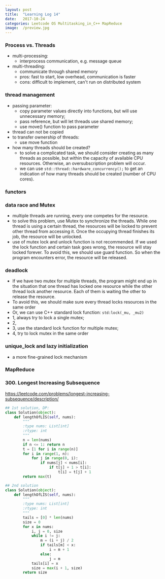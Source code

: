 ```yaml
---
layout: post
title:  "Learning Log 14"
date:   2017-10-24
categories: Leetcode OS Multitasking_in_C++ MapReduce
image:  /preview.jpg
---
```


### Process vs. Threads

- multi-processing: 
  - interprocess communication, e.g. message queue
- multi-threading:
  - communicate through shared memory
  - pros: fast to start, low overhead, communication is faster
  - cons: difficult to implement, can't run on distributed system

### thread management
- passing parameter: 
  - copy parameter values directly into functions, but will use unnecessary memory;
  - pass reference, but will let threads use shared memory;
  - use move() function to pass parameter
- thread can not be copied
- to transfer ownership of threads:
  - use move function
- how many threads should be created?
  - to solve a complicated task, we should consider creating as many threads as possible, but within the capacity of available CPU resources. Otherwise, an oversubscription problem will occur.
  - we can use ```std::thread::hardware_concurrency();``` to get an indication of how many threads should be created (number of CPU cores).

### functors

### data race and Mutex
- multiple threads are running, every one competes for the resource. 
- to solve this problem, use Mutex to synchronize the threads. While one thread is using a certain thread, the resources will be locked to prevent other thread from accessing it. Once the occupying thread finishes its job, the resource will be unlocked.
- use of mutex lock and unlock function is not recommended. If we used the lock function and certain task goes wrong, the resource will stay locked forever. To avoid this, we should use guard function. So when the program encounters error, the resource will be released.

### deadlock
- If we have two mutex for multiple threads, the program might end up in the situation that one thread has locked one resource while the other thread lock another resource. Each of them is waiting the other to release the resource.
- To avoid this, we should make sure every thread locks resources in the same order
- Or, we can use C++ standard lock function: ```std:lock(_mu, _mu2)```
- 1, always try to lock a single mutex;
- 2, 
- 3, use the standard lock function for multiple mutex;
- 4, try to lock mutex in the same order

### unique_lock and lazy initialization
- a more fine-grained lock mechanism



### MapReduce


### 300. Longest Increasing Subsequence

https://leetcode.com/problems/longest-increasing-subsequence/description/

```python
## 1st solution, DP:
class Solution(object):
    def lengthOfLIS(self, nums):
        """
        :type nums: List[int]
        :rtype: int
        """
        n = len(nums)
        if n <= 1: return n
        t = [1 for i in range(n)]
        for i in range(1, n):
            for j in range(0, i):
                if nums[j] < nums[i]:
                    if t[j] + 1 > t[i]:
                        t[i] = t[j] + 1
        return max(t)

## 2nd solution
class Solution(object):
    def lengthOfLIS(self, nums):
        """
        :type nums: List[int]
        :rtype: int
        """
        tails = [0] * len(nums)
        size = 0
        for x in nums:
            i, j = 0, size
            while i != j:
                m = (i + j) / 2
                if tails[m] < x:
                    i = m + 1
                else:
                    j = m
            tails[i] = x
            size = max(i + 1, size)
        return size
```





